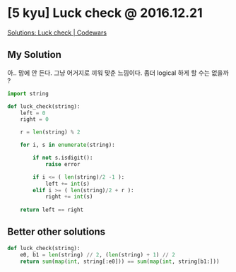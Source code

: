 # [5 kyu] Luck check @ 2016.12.21

[Solutions: Luck check | Codewars](https://www.codewars.com/kata/5314b3c6bb244a48ab00076c/solutions/python)

## My Solution

아.. 맘에 안 든다. 그냥 어거지로 끼워 맞춘 느낌이다.
좀더 logical 하게 할 수는 없을까 ?

```python
import string

def luck_check(string):
    left = 0
    right = 0

    r = len(string) % 2

    for i, s in enumerate(string):

        if not s.isdigit():
            raise error

        if i <= ( len(string)/2 -1 ):
            left += int(s)
        elif i >= ( len(string)/2 + r ):
            right += int(s)
            
    return left == right
```

## Better other solutions


```python
def luck_check(string):
    e0, b1 = len(string) // 2, (len(string) + 1) // 2
    return sum(map(int, string[:e0])) == sum(map(int, string[b1:]))
```
